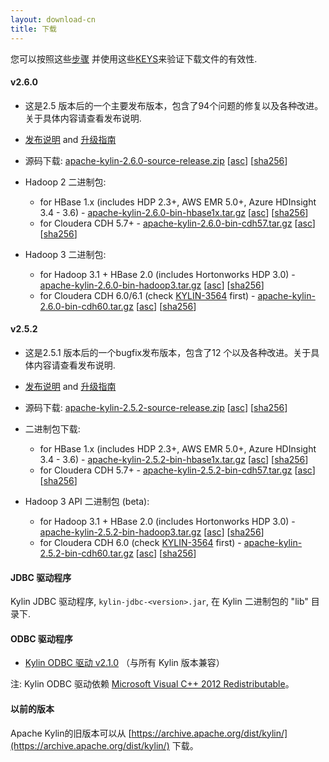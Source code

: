 ```yaml
---
layout: download-cn
title: 下载
---
```


您可以按照这些[步骤](https://www.apache.org/info/verification.html) 并使用这些[KEYS](https://www.apache.org/dist/kylin/KEYS)来验证下载文件的有效性.

#### v2.6.0
- 这是2.5 版本后的一个主要发布版本，包含了94个问题的修复以及各种改进。关于具体内容请查看发布说明.
- [发布说明](/docs/release_notes.html) and [升级指南](/docs/howto/howto_upgrade.html)
- 源码下载: [apache-kylin-2.6.0-source-release.zip](https://www.apache.org/dyn/closer.cgi/kylin/apache-kylin-2.6.0/apache-kylin-2.6.0-source-release.zip) \[[asc](https://www.apache.org/dist/kylin/apache-kylin-2.6.0/apache-kylin-2.6.0-source-release.zip.asc)\] \[[sha256](https://www.apache.org/dist/kylin/apache-kylin-2.6.0/apache-kylin-2.6.0-source-release.zip.sha256)\]
- Hadoop 2 二进制包:
  - for HBase 1.x (includes HDP 2.3+, AWS EMR 5.0+, Azure HDInsight 3.4 - 3.6) - [apache-kylin-2.6.0-bin-hbase1x.tar.gz](https://www.apache.org/dyn/closer.cgi/kylin/apache-kylin-2.6.0/apache-kylin-2.6.0-bin-hbase1x.tar.gz) \[[asc](https://www.apache.org/dist/kylin/apache-kylin-2.6.0/apache-kylin-2.6.0-bin-hbase1x.tar.gz.asc)\] \[[sha256](https://www.apache.org/dist/kylin/apache-kylin-2.6.0/apache-kylin-2.6.0-bin-hbase1x.tar.gz.sha256)\]
  - for Cloudera CDH 5.7+ - [apache-kylin-2.6.0-bin-cdh57.tar.gz](https://www.apache.org/dyn/closer.cgi/kylin/apache-kylin-2.6.0/apache-kylin-2.6.0-bin-cdh57.tar.gz) \[[asc](https://www.apache.org/dist/kylin/apache-kylin-2.6.0/apache-kylin-2.6.0-bin-cdh57.tar.gz.asc)\] \[[sha256](https://www.apache.org/dist/kylin/apache-kylin-2.6.0/apache-kylin-2.6.0-bin-cdh57.tar.gz.sha256)\]

- Hadoop 3 二进制包:
  - for Hadoop 3.1 + HBase 2.0 (includes Hortonworks HDP 3.0) - [apache-kylin-2.6.0-bin-hadoop3.tar.gz](https://dist.apache.org/repos/dist/dev/kylin/apache-kylin-2.6.0-rc1/apache-kylin-2.6.0-bin-hadoop3.tar.gz) \[[asc](https://dist.apache.org/repos/dist/dev/kylin/apache-kylin-2.6.0-rc1/apache-kylin-2.6.0-bin-hadoop3.tar.gz.asc)\] \[[sha256](https://dist.apache.org/repos/dist/dev/kylin/apache-kylin-2.6.0-rc1/apache-kylin-2.6.0-bin-hadoop3.tar.gz.sha256)\]
  - for Cloudera CDH 6.0/6.1 (check [KYLIN-3564](https://issues.apache.org/jira/browse/KYLIN-3564) first) - [apache-kylin-2.6.0-bin-cdh60.tar.gz](https://dist.apache.org/repos/dist/dev/kylin/apache-kylin-2.6.0-rc1/apache-kylin-2.6.0-bin-cdh60.tar.gz) \[[asc](https://dist.apache.org/repos/dist/dev/kylin/apache-kylin-2.6.0-rc1/apache-kylin-2.6.0-bin-cdh60.tar.gz.asc)\] \[[sha256](https://dist.apache.org/repos/dist/dev/kylin/apache-kylin-2.6.0-rc1/apache-kylin-2.6.0-bin-cdh60.tar.gz.sha256)\]

#### v2.5.2
- 这是2.5.1 版本后的一个bugfix发布版本，包含了12 个以及各种改进。关于具体内容请查看发布说明. 
- [发布说明](/docs/release_notes.html) and [升级指南](/docs/howto/howto_upgrade.html)
- 源码下载: [apache-kylin-2.5.2-source-release.zip](https://www.apache.org/dyn/closer.cgi/kylin/apache-kylin-2.5.2/apache-kylin-2.5.2-source-release.zip) \[[asc](https://www.apache.org/dist/kylin/apache-kylin-2.5.2/apache-kylin-2.5.2-source-release.zip.asc)\] \[[sha256](https://www.apache.org/dist/kylin/apache-kylin-2.5.2/apache-kylin-2.5.2-source-release.zip.sha256)\]
- 二进制包下载:
  - for HBase 1.x (includes HDP 2.3+, AWS EMR 5.0+, Azure HDInsight 3.4 - 3.6) - [apache-kylin-2.5.2-bin-hbase1x.tar.gz](https://www.apache.org/dyn/closer.cgi/kylin/apache-kylin-2.5.2/apache-kylin-2.5.2-bin-hbase1x.tar.gz) \[[asc](https://www.apache.org/dist/kylin/apache-kylin-2.5.2/apache-kylin-2.5.2-bin-hbase1x.tar.gz.asc)\] \[[sha256](https://www.apache.org/dist/kylin/apache-kylin-2.5.2/apache-kylin-2.5.2-bin-hbase1x.tar.gz.sha256)\]
  - for Cloudera CDH 5.7+ - [apache-kylin-2.5.2-bin-cdh57.tar.gz](https://www.apache.org/dyn/closer.cgi/kylin/apache-kylin-2.5.2/apache-kylin-2.5.2-bin-cdh57.tar.gz) \[[asc](https://www.apache.org/dist/kylin/apache-kylin-2.5.2/apache-kylin-2.5.2-bin-cdh57.tar.gz.asc)\] \[[sha256](https://www.apache.org/dist/kylin/apache-kylin-2.5.2/apache-kylin-2.5.2-bin-cdh57.tar.gz.sha256)\]

- Hadoop 3 API 二进制包 (beta):
  - for Hadoop 3.1 + HBase 2.0 (includes Hortonworks HDP 3.0) - [apache-kylin-2.5.2-bin-hadoop3.tar.gz](https://dist.apache.org/repos/dist/dev/kylin/apache-kylin-2.5.2-rc2/apache-kylin-2.5.2-bin-hadoop3.tar.gz) \[[asc](https://dist.apache.org/repos/dist/dev/kylin/apache-kylin-2.5.2-rc2/apache-kylin-2.5.2-bin-hadoop3.tar.gz.asc)\] \[[sha256](https://dist.apache.org/repos/dist/dev/kylin/apache-kylin-2.5.2-rc2/apache-kylin-2.5.2-bin-hadoop3.tar.gz.sha256)\]
  - for Cloudera CDH 6.0 (check [KYLIN-3564](https://issues.apache.org/jira/browse/KYLIN-3564) first) - [apache-kylin-2.5.2-bin-cdh60.tar.gz](https://dist.apache.org/repos/dist/dev/kylin/apache-kylin-2.5.2-rc2/apache-kylin-2.5.2-bin-cdh60.tar.gz) \[[asc](https://dist.apache.org/repos/dist/dev/kylin/apache-kylin-2.5.2-rc2/apache-kylin-2.5.2-bin-cdh60.tar.gz.asc)\] \[[sha256](https://dist.apache.org/repos/dist/dev/kylin/apache-kylin-2.5.2-rc2/apache-kylin-2.5.2-bin-cdh60.tar.gz.sha256)\]

#### JDBC 驱动程序

Kylin JDBC 驱动程序, `kylin-jdbc-<version>.jar`, 在 Kylin 二进制包的 "lib" 目录下.


#### ODBC 驱动程序
* [Kylin ODBC 驱动 v2.1.0](http://kylin.apache.org/download/KylinODBCDriver-2.1.0.zip)  （与所有 Kylin 版本兼容）

注: Kylin ODBC 驱动依赖 [Microsoft Visual C++ 2012 Redistributable](http://www.microsoft.com/en-us/download/details.aspx?id=30679)。

#### 以前的版本  
Apache Kylin的旧版本可以从 [https://archive.apache.org/dist/kylin/](https://archive.apache.org/dist/kylin/) 下载。
